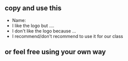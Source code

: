 ## copy and use this 

- Name:  
- I like the logo but .... 
- I don't like the logo because ...
- I recommend/don't recommend to use it for our class

 ## or feel free using your own way
